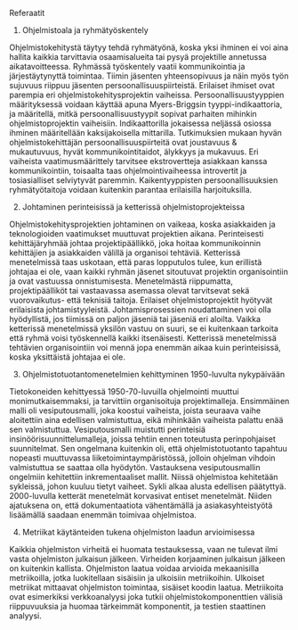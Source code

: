 Referaatit

1. Ohjelmistoala ja ryhmätyöskentely

Ohjelmistokehitystä täytyy tehdä ryhmätyönä, koska yksi ihminen ei voi aina hallita kaikkia tarvittavia osaamisalueita tai pysyä projektille annetussa aikatavoitteessa. Ryhmässä työskentely vaatii kommunikointia ja järjestäytynyttä toimintaa. Tiimin jäsenten yhteensopivuus ja näin myös työn sujuvuus riippuu jäsenten persoonallisuuspiirteistä. Erilaiset ihmiset ovat parempia eri ohjelmistokehitysprojektin vaiheissa. Persoonallisuustyyppien määrityksessä voidaan käyttää apuna Myers-Briggsin tyyppi-indikaattoria, ja määritellä, mitkä persoonallisuustyypit sopivat parhaiten mihinkin ohjelmistoprojektin vaiheisiin. Indikaattorilla jokaisessa neljässä osiossa ihminen määritellään kaksijakoisella mittarilla. Tutkimuksien mukaan hyvän ohjelmistokehittäjän persoonallisuuspiirteitä ovat joustavuus & mukautuvuus, hyvät kommunikointitaidot, älykkyys ja mukavuus. Eri vaiheista vaatimusmäärittely tarvitsee ekstrovertteja asiakkaan kanssa kommunikointiin, toisaalta taas ohjelmointivaiheessa introvertit ja tosiasialliset selviytyvät paremmin.  Kaikentyyppisten persoonallisuuksien ryhmätyötaitoja voidaan kuitenkin parantaa erilaisilla harjoituksilla. 

2. Johtaminen perinteisissä ja ketterissä ohjelmistoprojekteissa

Ohjelmistokehitysprojektien johtaminen on vaikeaa, koska asiakkaiden ja teknologioiden vaatimukset muuttuvat projektien aikana. Perinteisesti kehittäjäryhmää johtaa projektipäällikkö, joka hoitaa kommunikoinnin kehittäjien ja asiakkaiden välillä ja organisoi tehtäviä. Ketterissä menetelmissä taas uskotaan, että paras lopputulos tulee, kun erillistä johtajaa ei ole, vaan kaikki ryhmän jäsenet sitoutuvat projektin organisointiin ja ovat vastuussa onnistumisesta. 
	Menetelmästä riippumatta, projektipäälliköt tai vastaavassa asemassa olevat tarvitsevat sekä vuorovaikutus- että teknisiä taitoja. Erilaiset ohjelmistoprojektit hyötyvät erilaisista johtamistyyleistä. Johtamisprosessien noudattaminen voi olla hyödyllistä, jos tiimissä on paljon jäseniä tai jäseniä eri aloilta. 
	Vaikka ketterissä menetelmissä yksilön vastuu on suuri, se ei kuitenkaan tarkoita että ryhmä voisi työskennellä kaikki itsenäisesti. Ketterissä menetelmissä tehtävien organisointiin voi mennä jopa enemmän aikaa kuin perinteisissä, koska yksittäistä johtajaa ei ole. 


3. Ohjelmistotuotantomenetelmien kehittyminen 1950-luvulta nykypäivään

Tietokoneiden kehittyessä 1950-70-luvuilla ohjelmointi muuttui monimutkaisemmaksi, ja tarvittiin organisoituja projektimalleja. Ensimmäinen malli oli vesiputousmalli, joka koostui vaiheista, joista seuraava vaihe aloitettiin aina edellisen valmistuttua, eikä mihinkään vaiheista palattu enää sen valmistuttua. Vesiputousmalli muistutti perinteisiä insinöörisuunnittelumalleja, joissa tehtiin ennen toteutusta perinpohjaiset suunnitelmat. Sen ongelmana kuitenkin oli, että ohjelmistotuotanto tapahtuu nopeasti muuttuvassa liiketoimintaympäristössä, jolloin ohjelman vihdoin valmistuttua se saattaa olla hyödytön. 
	Vastauksena vesiputousmallin ongelmiin kehitettiin inkrementaaliset mallit. Niissä ohjelmistoa kehitetään sykleissä, johon kuuluu tietyt vaiheet. Sykli alkaa alusta edellisen päätyttyä. 
	2000-luvulla ketterät menetelmät korvasivat entiset menetelmät. Niiden ajatuksena on, että dokumentaatiota vähentämällä ja asiakasyhteistyötä lisäämällä saadaan enemmän toimivaa ohjelmistoa. 

4. Metriikat käytänteiden tukena ohjelmiston laadun arvioimisessa

Kaikkia ohjelmiston virheitä ei huomata testauksessa, vaan ne tulevat ilmi vasta ohjelmiston julkaisun jälkeen. Virheiden korjaaminen julkaisun jälkeen on kuitenkin kallista. Ohjelmiston laatua voidaa arvioida mekaanisilla metriikoilla, jotka luokitellaan sisäisiin ja ulkoisiin metriikoihin. Ulkoiset metriikat mittaavat ohjelmiston toimintaa, sisäiset koodin laatua. Metriikoita ovat esimerkiksi verkkoanalyysi joka tutkii ohjelmistokomponenttien välisiä riippuvuuksia ja huomaa tärkeimmät komponentit, ja testien staattinen analyysi. 
